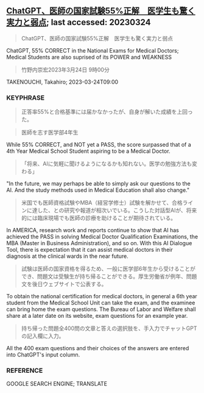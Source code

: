 ## [ChatGPT、医師の国家試験55%正解　医学生も驚く実力と弱点](https://www.asahi.com/articles/ASR3R6K7XR3LPLBJ001.html?iref=comtop_7_01); last accessed: 20230324

> ChatGPT、医師の国家試験55%正解　医学生も驚く実力と弱点

ChatGPT, 55% CORRECT in the National Exams for Medical Doctors; Medical Students are also suprised of its POWER and WEAKNESS

> 竹野内崇宏2023年3月24日 9時00分

TAKENOUCHI, Takahiro; 2023-03-24T09:00

### KEYPHRASE

> 正答率55%と合格基準には届かなかったが、自身が解いた成績を上回った。

> 医師を志す医学部4年生

While 55% CORRECT, and NOT yet a PASS, the score surpassed that of a 4th Year Medical School Student aspiring to be a Medical Doctor.

> 「将来、AIに気軽に聞けるようになるかも知れない。医学の勉強方法も変わる」

"In the future, we may perhaps be able to simply ask our questions to the AI. And the study methods used in Medical Education shall also change."

> 米国でも医師資格試験やMBA（経営学修士）試験を解かせて、合格ラインに達した、との研究や報道が相次いでいる。こうした対話型AIが、将来的には臨床現場でも医師の診療を助けることが期待されている。

In AMERICA, research work and reports continue to show that AI has achieved the PASS in solving Medical Doctor Qualification Examinations, the MBA (Master in Business Administration), and so on. With this AI Dialogue Tool, there is expectation that it can assist medical doctors in their diagnosis at the clinical wards in the near future.

> 試験は医師の国家資格を得るため、一般に医学部6年生から受けることができ、問題文は受験生が持ち帰ることができる。厚生労働省が例年、問題文を後日ウェブサイトで公表する。

To obtain the national certification for medical doctors, in general a 6th year student from the Medical School Unit can take the exam, and the examinee can bring home the exam questions. The Bureau of Labor and Welfare shall share at a later date on its website, exam questions for an example year.

> 持ち帰った問題全400問の文章と答えの選択肢を、手入力でチャットGPTの記入欄に入力。

All the 400 exam questions and their choices of the answers are entered into ChatGPT's input column.

### REFERENCE

GOOGLE SEARCH ENGINE; TRANSLATE
